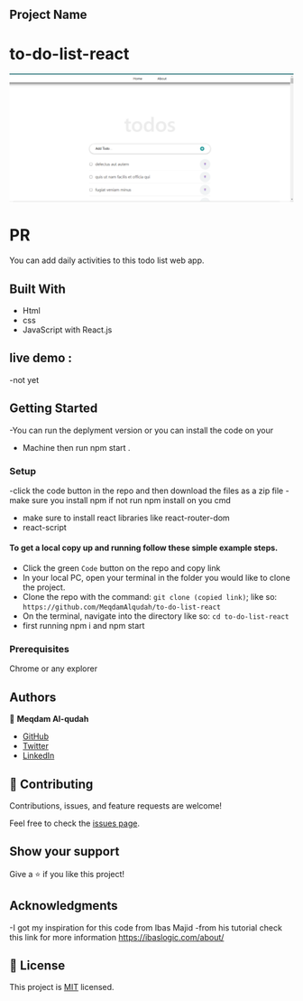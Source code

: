 
## Project Name

# to-do-list-react

![screenshot](./Todo.PNG)
# PR
You can add daily activities to this todo list web app.
## Built With

- Html
- css
- JavaScript with React.js

## live demo :
-not yet

## Getting Started

-You can run the deplyment version or you can install the code on your
- Machine then run npm start .


### Setup

-click the code button in the repo and then download the files as a zip file
-make sure you install npm if not run npm install on you cmd 
- make sure to install react libraries like react-router-dom 
- react-script

#### To get a local copy up and running follow these simple example steps.

- Click the green `Code` button on the repo and copy link
- In your local PC, open your terminal in the folder you would like to clone the project.
- Clone the repo with the command: `git clone (copied link)`; like so: `https://github.com/MeqdamAlqudah/to-do-list-react`
- On the terminal, navigate into the directory like so: `cd to-do-list-react`
-  first running npm i and npm start

### Prerequisites

Chrome or any explorer

## Authors

👤 **Meqdam Al-qudah**

- [GitHub](https://github.com/MeqdamAlqudah)
- [Twitter](https://twitter.com/MeqdamQudah)
- [LinkedIn](www.linkedin.com/in/meqdam-al-qudah-7514a21b5)

## 🤝 Contributing

Contributions, issues, and feature requests are welcome!

Feel free to check the [issues page](../../issues/).

## Show your support

Give a ⭐️ if you like this project!

## Acknowledgments

-I got my inspiration for this code from Ibas Majid
-from his tutorial check this link for more information
https://ibaslogic.com/about/

## 📝 License

This project is [MIT](./MIT.md) licensed.
